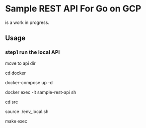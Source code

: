 # Sample REST API For Go on GCP
is a work in progress.

## Usage

### step1 run the local API
move to api  dir

cd docker

docker-compose up -d

docker exec -it sample-rest-api sh

cd src

source ./env_local.sh

make exec
